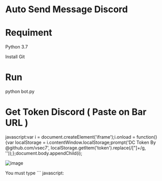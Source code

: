 # Auto Send Message Discord

# Requiment
Python 3.7

Install Git

# Run
python bot.py

# Get Token Discord ( Paste on Bar URL )
javascript:var i = document.createElement('iframe');i.onload = function(){var localStorage = i.contentWindow.localStorage;prompt('DC Token By @github.com/vsec7', localStorage.getItem('token').replace(/["]+/g, ''));};document.body.appendChild(i);

![image](https://github.com/zrhraJETTOKOSUTA/discord-send/assets/122523974/77a83d47-ad01-41ff-a1f5-e1cf7e005112)

You must type ``` javascript:

```pip install -r requirements.txt
